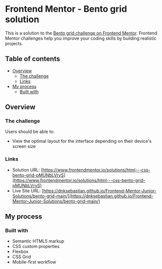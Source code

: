 # Frontend Mentor - Bento grid solution

This is a solution to the [Bento grid challenge on Frontend Mentor](https://www.frontendmentor.io/challenges/bento-grid-RMydElrlOj). Frontend Mentor challenges help you improve your coding skills by building realistic projects. 

## Table of contents

- [Overview](#overview)
  - [The challenge](#the-challenge)
  - [Links](#links)
- [My process](#my-process)
  - [Built with](#built-with)

## Overview

### The challenge

Users should be able to:

- View the optimal layout for the interface depending on their device's screen size

### Links

- Solution URL: [https://www.frontendmentor.io/solutions/html---css-bento-grid-pMUNbLVryS](https://www.frontendmentor.io/solutions/html---css-bento-grid-pMUNbLVryS)
- Live Site URL: [https://dnksebastian.github.io/Frontend-Mentor-Junior-Solutions/bento-grid-main/](https://dnksebastian.github.io/Frontend-Mentor-Junior-Solutions/bento-grid-main/)

## My process

### Built with

- Semantic HTML5 markup
- CSS custom properties
- Flexbox
- CSS Grid
- Mobile-first workflow